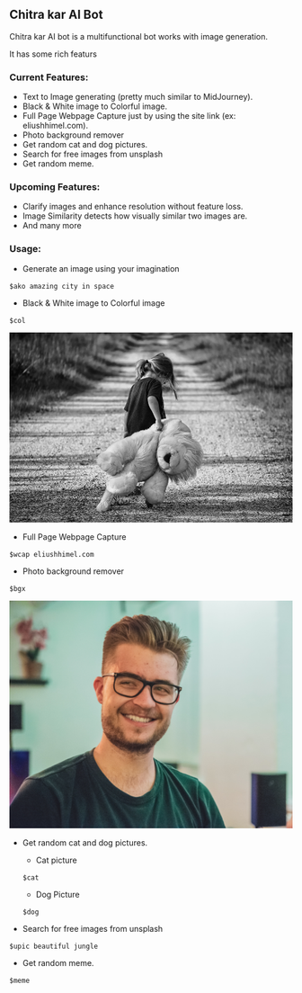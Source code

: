 ## Chitra kar AI Bot
Chitra kar AI bot is a multifunctional bot works with image generation.

It has some rich featurs

### Current Features:
- Text to Image generating (pretty much similar to MidJourney).
- Black & White image to Colorful image.
- Full Page Webpage Capture just by using the site link (ex: eliushhimel.com).
- Photo background remover
- Get random cat and dog pictures.
- Search for free images from unsplash
- Get random meme.

### Upcoming Features:
- Clarify images and enhance resolution without feature loss.
- Image Similarity detects how visually similar two images are.
- And many more

### Usage:

- Generate an image using your imagination
```
$ako amazing city in space
```
- Black & White image to Colorful image

```
$col
```

![Baby with a Teddy black and white picture](images/baby-with-teddy.jpg)

- Full Page Webpage Capture
```
$wcap eliushhimel.com
```

- Photo background remover

```
$bgx
```

![a man smiling picture](images/man-photo.jpg)

- Get random cat and dog pictures.
    - Cat picture
    ```
    $cat
    ```
    - Dog Picture
    ```
    $dog
    ```

- Search for free images from unsplash
```
$upic beautiful jungle
```

- Get random meme.
```
$meme
```